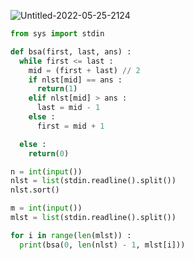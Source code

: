 ![Untitled-2022-05-25-2124](https://user-images.githubusercontent.com/98376834/170274840-41bcd06b-4e19-42b3-9fcf-5e9f6e3db578.png)

```python
from sys import stdin

def bsa(first, last, ans) :
  while first <= last :
    mid = (first + last) // 2
    if nlst[mid] == ans :
      return(1)
    elif nlst[mid] > ans :
      last = mid - 1
    else :
      first = mid + 1

  else :
    return(0)

n = int(input())
nlst = list(stdin.readline().split())
nlst.sort()

m = int(input())
mlst = list(stdin.readline().split())

for i in range(len(mlst)) :
  print(bsa(0, len(nlst) - 1, mlst[i]))
```
